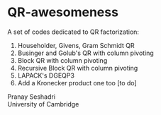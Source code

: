 # QR-awesomeness
A set of codes dedicated to QR factorization:
  1. Householder, Givens, Gram Schmidt QR
  2. Businger and Golub's QR with column pivoting
  3. Block QR with column pivoting
  4. Recursive Block QR with column pivoting
  5. LAPACK's DGEQP3
  6. Add a Kronecker product one too [to do]
  
Pranay Seshadri <br>
University of Cambridge
